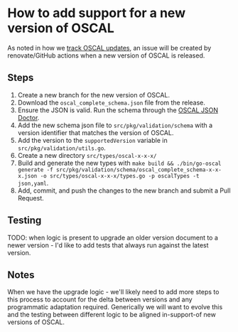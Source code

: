 # How to add support for a new version of OSCAL

As noted in how we [track OSCAL updates](./tracking-oscal-versions.md), an issue will be created by renovate/GitHub actions when a new version of OSCAL is released.

## Steps

1. Create a new branch for the new version of OSCAL.
2. Download the `oscal_complete_schema.json` file from the release.
3. Ensure the JSON is valid. Run the schema through the [OSCAL JSON Doctor](https://github.com/defenseunicorns/oscal-json-doctor).
4. Add the new schema json file to `src/pkg/validation/schema` with a version identifier that matches the version of OSCAL.
5. Add the version to the `supportedVersion` variable in `src/pkg/validation/utils.go`.
6. Create a new directory `src/types/oscal-x-x-x/`
7. Build and generate the new types with `make build && ./bin/go-oscal generate -f src/pkg/validation/schema/oscal_complete_schema-x-x-x.json -o src/types/oscal-x-x-x/types.go -p oscalTypes -t json,yaml`.
8. Add, commit, and push the changes to the new branch and submit a Pull Request.

## Testing

TODO: when logic is present to upgrade an older version document to a newer version - I'd like to add tests that always run against the latest version.

## Notes
When we have the upgrade logic - we'll likely need to add more steps to this process to account for the delta between versions and any programmatic adaptation required. Generically we will want to evolve this and the testing between different logic to be aligned in-support-of new versions of OSCAL. 